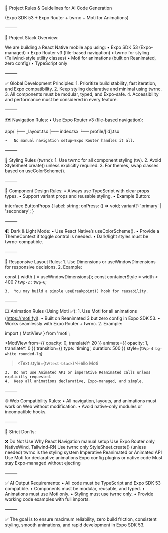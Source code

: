 📜 Project Rules & Guidelines for AI Code Generation

(Expo SDK 53 + Expo Router + twrnc + Moti for Animations)

⸻

🚀 Project Stack Overview:

We are building a React Native mobile app using:
• Expo SDK 53 (Expo-managed)
• Expo Router v3 (file-based navigation)
• twrnc for styling (Tailwind-style utility classes)
• Moti for animations (built on Reanimated, zero config)
• TypeScript only

⸻

✅ Global Development Principles: 1. Prioritize build stability, fast iteration, and Expo compatibility. 2. Keep styling declarative and minimal using twrnc. 3. All components must be modular, typed, and Expo-safe. 4. Accessibility and performance must be considered in every feature.

⸻

🗺 Navigation Rules:
• Use Expo Router v3 (file-based navigation):

app/
├── \_layout.tsx
├── index.tsx
└── profile/[id].tsx

    •	No manual navigation setup—Expo Router handles it all.

⸻

🎨 Styling Rules (twrnc): 1. Use twrnc for all component styling (tw). 2. Avoid StyleSheet.create() unless explicitly required. 3. For themes, swap classes based on useColorScheme().

⸻

🧩 Component Design Rules:
• Always use TypeScript with clear props types.
• Support variant props and reusable styling.
• Example Button:

interface ButtonProps {
label: string;
onPress: () => void;
variant?: 'primary' | 'secondary';
}

⸻

🌓 Dark & Light Mode:
• Use React Native’s useColorScheme().
• Provide a ThemeContext if toggle control is needed.
• Dark/light styles must be twrnc-compatible.

⸻

📱 Responsive Layout Rules: 1. Use Dimensions or useWindowDimensions for responsive decisions. 2. Example:

const { width } = useWindowDimensions();
const containerStyle = width < 400 ? tw`p-2` : tw`p-6`;

    3.	You may build a simple useBreakpoint() hook for reusability.

⸻

🎞 Animation Rules (Using Moti ✅): 1. Use Moti for all animations (https://moti.fyi).
• Built on Reanimated 3 but zero config in Expo SDK 53.
• Works seamlessly with Expo Router + twrnc. 2. Example:

import { MotiView } from 'moti';

<MotiView
from={{ opacity: 0, translateY: 20 }}
animate={{ opacity: 1, translateY: 0 }}
transition={{ type: 'timing', duration: 500 }}
style={tw`p-4 bg-white rounded-lg`}

> <Text style={tw`text-black`}>Hello Moti</Text>
> </MotiView>

    3.	Do not use Animated API or imperative Reanimated calls unless explicitly requested.
    4.	Keep all animations declarative, Expo-managed, and simple.

⸻

🌐 Web Compatibility Rules:
• All navigation, layouts, and animations must work on Web without modification.
• Avoid native-only modules or incompatible hooks.

⸻

🚫 Strict Don’ts:

❌ Do Not Use Why
React Navigation manual setup Use Expo Router only
NativeWind, Tailwind-RN Use twrnc only
StyleSheet.create() (unless needed) twrnc is the styling system
Imperative Reanimated or Animated API Use Moti for declarative animations
Expo config plugins or native code Must stay Expo-managed without ejecting

⸻

✅ AI Output Requirements:
• All code must be TypeScript and Expo SDK 53 compatible.
• Components must be modular, reusable, and typed.
• Animations must use Moti only.
• Styling must use twrnc only.
• Provide working code examples with full imports.

⸻

✅ The goal is to ensure maximum reliability, zero build friction, consistent styling, smooth animations, and rapid development in Expo SDK 53.
